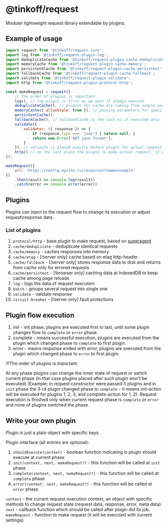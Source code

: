 # @tinkoff/request
Modular lightweight request library extendable by plugins.

## Example of usage
```javascript
import request from '@tinkoff/request-core';
import log from '@tinkoff/request-plugin-log';
import deduplicateCache from '@tinkoff/request-plugin-cache-deduplicate';
import memoryCache from '@tinkoff/request-plugin-cache-memory';
import persistentCache from '@tinkoff/request-plugin-cache-persistent';
import fallbackCache from '@tinkoff/request-plugin-cache-fallback';
import validate from '@tinkoff/request-plugin-validate';
import http from '@tinkoff/request-plugin-protocol-http';

const makeRequest = request([
    // The order of plugins is important
    log(), // log-plugin is first as we want it always execute
    deduplicateCache(), // plugins for cache are coming from simple one to complex as if simple cache has cached value - it will be returned and the others plugins won't be called
    memoryCache({ allowStale: true }), // passing parameters for specific plugin, see plugin docs
    persistentCache(),
    fallbackCache(), // fallbackCache is the last as it executed only for errored requests
    validate({
        validator: ({ response }) => {
            if (response.type === 'json') { return null; }
            return new Error('NOT json format');
        }
    }), // validate is placed exactly before plugin for actual request since there is no point to validate values from caches
    http() // on the last place the plugin to make actual request, it will be executed only if no plugin before changed the flow of request
]);

makeRequest({
    url: 'https://config.mysite.ru/resources?name=example'
})
    .then(result => console.log(result))
    .catch(error => console.error(error))
```

## Plugins
Plugins can inject to the request flow to change its execution or adjust request\response data.
### List of plugins
1. `protocol/http` - base plugin to make request, based on [superagent](https://www.npmjs.com/package/superagent)
1. `cache/deduplicate` - deduplicate identical requests
1. `cache/memory` - caches responses into memory
1. `cache/etag` - [!server only] cache based on etag http-header
1. `cache/fallback` - [!server only] stores response data to disk and returns from cache only for errored requests
1. `cache/persistent` - [!browser only] caching data at IndexedDB to keep cache among page reloads
1. `log` - logs the data of request execution
1. `batch` - groups several request into single one
1. `validate` - validate response
1. `circuit-breaker` - [!server only] fault protections

## Plugin flow execution
1. init - init phase, plugins are executed first to last, until some plugin changes flow to `complete` or `error` phase.
1. complete - means successful execution, plugins are executed from the plugin which changed phase to `complete` to first plugin.
1. error - means response ended with error, plugins are executed from the plugin which changed phase to `error` to first plugin.

!!!The order of plugins is important.

At any phase plugins can change the inner state of request or switch current phase (in that case plugins placed after such plugin won't be executed)
(Example: in request constructor were passed 5 plugins and in `init` phase the 3-rd plugin changed phase to `complete` - it means init-action will be executed for plugins 1, 2, 3, and complete-action for 1, 2).
Request execution is finished only when current request phase is `complete` or `error` and none of plugins switched the phase.

## Write your own plugin
Plugin is just a plain object with specific keys.

Plugin interface (all entries are optional):
1. `shouldExecute(context)` - boolean function indicating is plugin should execute at current phase
1. `init(context, next, makeRequest?)` - this function will be called at `init` phase
1. `complete(context, next, makeRequest?)` - this function will be called at `complete` phase
1. `error(context, next, makeRequest?)` - this function will be called at `error` phase

`context` - the current request execution context, an object with specific methods to change request state (request data, response, error, meta data)
`next` - callback function which should be called after plugin did its job.
`makeRequest` - function to make request (it will be executed with current settings)
